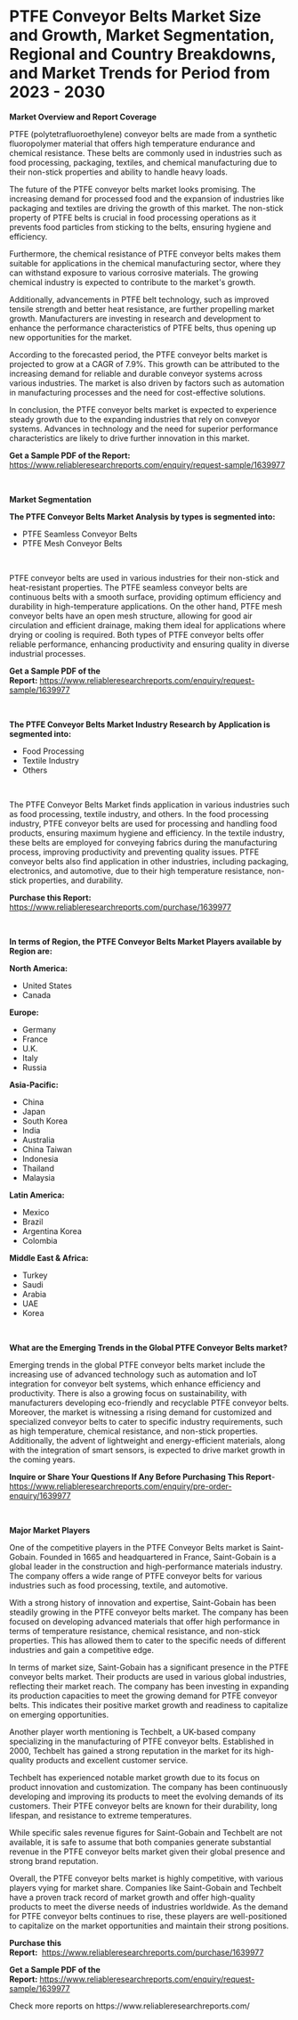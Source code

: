 <p><h1>PTFE Conveyor Belts Market Size and Growth, Market Segmentation, Regional and Country Breakdowns, and Market Trends for Period from 2023 -  2030</h1></p><p><strong>Market Overview and Report Coverage</strong></p>
<p><p>PTFE (polytetrafluoroethylene) conveyor belts are made from a synthetic fluoropolymer material that offers high temperature endurance and chemical resistance. These belts are commonly used in industries such as food processing, packaging, textiles, and chemical manufacturing due to their non-stick properties and ability to handle heavy loads.</p><p>The future of the PTFE conveyor belts market looks promising. The increasing demand for processed food and the expansion of industries like packaging and textiles are driving the growth of this market. The non-stick property of PTFE belts is crucial in food processing operations as it prevents food particles from sticking to the belts, ensuring hygiene and efficiency.</p><p>Furthermore, the chemical resistance of PTFE conveyor belts makes them suitable for applications in the chemical manufacturing sector, where they can withstand exposure to various corrosive materials. The growing chemical industry is expected to contribute to the market's growth.</p><p>Additionally, advancements in PTFE belt technology, such as improved tensile strength and better heat resistance, are further propelling market growth. Manufacturers are investing in research and development to enhance the performance characteristics of PTFE belts, thus opening up new opportunities for the market.</p><p>According to the forecasted period, the PTFE conveyor belts market is projected to grow at a CAGR of 7.9%. This growth can be attributed to the increasing demand for reliable and durable conveyor systems across various industries. The market is also driven by factors such as automation in manufacturing processes and the need for cost-effective solutions.</p><p>In conclusion, the PTFE conveyor belts market is expected to experience steady growth due to the expanding industries that rely on conveyor systems. Advances in technology and the need for superior performance characteristics are likely to drive further innovation in this market.</p></p>
<p><strong>Get a Sample PDF of the Report:</strong> <a href="https://www.reliableresearchreports.com/enquiry/request-sample/1639977">https://www.reliableresearchreports.com/enquiry/request-sample/1639977</a></p>
<p>&nbsp;</p>
<p><strong>Market Segmentation</strong></p>
<p><strong>The PTFE Conveyor Belts Market Analysis by types is segmented into:</strong></p>
<p><ul><li>PTFE Seamless Conveyor Belts</li><li>PTFE Mesh Conveyor Belts</li></ul></p>
<p>&nbsp;</p>
<p><p>PTFE conveyor belts are used in various industries for their non-stick and heat-resistant properties. The PTFE seamless conveyor belts are continuous belts with a smooth surface, providing optimum efficiency and durability in high-temperature applications. On the other hand, PTFE mesh conveyor belts have an open mesh structure, allowing for good air circulation and efficient drainage, making them ideal for applications where drying or cooling is required. Both types of PTFE conveyor belts offer reliable performance, enhancing productivity and ensuring quality in diverse industrial processes.</p></p>
<p><strong>Get a Sample PDF of the Report:</strong>&nbsp;<a href="https://www.reliableresearchreports.com/enquiry/request-sample/1639977">https://www.reliableresearchreports.com/enquiry/request-sample/1639977</a></p>
<p>&nbsp;</p>
<p><strong>The PTFE Conveyor Belts Market Industry Research by Application is segmented into:</strong></p>
<p><ul><li>Food Processing</li><li>Textile Industry</li><li>Others</li></ul></p>
<p>&nbsp;</p>
<p><p>The PTFE Conveyor Belts Market finds application in various industries such as food processing, textile industry, and others. In the food processing industry, PTFE conveyor belts are used for processing and handling food products, ensuring maximum hygiene and efficiency. In the textile industry, these belts are employed for conveying fabrics during the manufacturing process, improving productivity and preventing quality issues. PTFE conveyor belts also find application in other industries, including packaging, electronics, and automotive, due to their high temperature resistance, non-stick properties, and durability.</p></p>
<p><strong>Purchase this Report:</strong>&nbsp; <a href="https://www.reliableresearchreports.com/purchase/1639977">https://www.reliableresearchreports.com/purchase/1639977</a></p>
<p>&nbsp;</p>
<p><strong>In terms of Region, the PTFE Conveyor Belts Market Players available by Region are:</strong></p>
<p>
    <p> <strong> North America: </strong>
        <ul>
            <li>United States</li>
            <li>Canada</li>
        </ul>
        </p> 
    <p> <strong> Europe: </strong>
        <ul>
            <li>Germany</li>
            <li>France</li>
            <li>U.K.</li>
            <li>Italy</li>
            <li>Russia</li>
        </ul>
        </p> 
    <p> <strong> Asia-Pacific: </strong>
        <ul>
            <li>China</li>
            <li>Japan</li>
            <li>South Korea</li>
            <li>India</li>
            <li>Australia</li>
            <li>China Taiwan</li>
            <li>Indonesia</li>
            <li>Thailand</li>
            <li>Malaysia</li>
        </ul>
        </p> 
    <p> <strong> Latin America: </strong>
        <ul>
            <li>Mexico</li>
            <li>Brazil</li>
            <li>Argentina Korea</li>
            <li>Colombia</li>
        </ul>
        </p> 
    <p> <strong> Middle East & Africa: </strong>
        <ul>
            <li>Turkey</li>
            <li>Saudi</li>
            <li>Arabia</li>
            <li>UAE</li>
            <li>Korea</li>
        </ul>
    </p>
    </p>
<p>&nbsp;</p>
<p><strong>What are the Emerging Trends in the Global PTFE Conveyor Belts market?</strong></p>
<p><p>Emerging trends in the global PTFE conveyor belts market include the increasing use of advanced technology such as automation and IoT integration for conveyor belt systems, which enhance efficiency and productivity. There is also a growing focus on sustainability, with manufacturers developing eco-friendly and recyclable PTFE conveyor belts. Moreover, the market is witnessing a rising demand for customized and specialized conveyor belts to cater to specific industry requirements, such as high temperature, chemical resistance, and non-stick properties. Additionally, the advent of lightweight and energy-efficient materials, along with the integration of smart sensors, is expected to drive market growth in the coming years.</p></p>
<p><strong>Inquire or Share Your Questions If Any Before Purchasing This Report</strong>- <a href="https://www.reliableresearchreports.com/enquiry/pre-order-enquiry/1639977">https://www.reliableresearchreports.com/enquiry/pre-order-enquiry/1639977</a></p>
<p>&nbsp;</p>
<p><strong>Major Market Players</strong></p>
<p><p>One of the competitive players in the PTFE Conveyor Belts market is Saint-Gobain. Founded in 1665 and headquartered in France, Saint-Gobain is a global leader in the construction and high-performance materials industry. The company offers a wide range of PTFE conveyor belts for various industries such as food processing, textile, and automotive.</p><p>With a strong history of innovation and expertise, Saint-Gobain has been steadily growing in the PTFE conveyor belts market. The company has been focused on developing advanced materials that offer high performance in terms of temperature resistance, chemical resistance, and non-stick properties. This has allowed them to cater to the specific needs of different industries and gain a competitive edge.</p><p>In terms of market size, Saint-Gobain has a significant presence in the PTFE conveyor belts market. Their products are used in various global industries, reflecting their market reach. The company has been investing in expanding its production capacities to meet the growing demand for PTFE conveyor belts. This indicates their positive market growth and readiness to capitalize on emerging opportunities.</p><p>Another player worth mentioning is Techbelt, a UK-based company specializing in the manufacturing of PTFE conveyor belts. Established in 2000, Techbelt has gained a strong reputation in the market for its high-quality products and excellent customer service.</p><p>Techbelt has experienced notable market growth due to its focus on product innovation and customization. The company has been continuously developing and improving its products to meet the evolving demands of its customers. Their PTFE conveyor belts are known for their durability, long lifespan, and resistance to extreme temperatures.</p><p>While specific sales revenue figures for Saint-Gobain and Techbelt are not available, it is safe to assume that both companies generate substantial revenue in the PTFE conveyor belts market given their global presence and strong brand reputation.</p><p>Overall, the PTFE conveyor belts market is highly competitive, with various players vying for market share. Companies like Saint-Gobain and Techbelt have a proven track record of market growth and offer high-quality products to meet the diverse needs of industries worldwide. As the demand for PTFE conveyor belts continues to rise, these players are well-positioned to capitalize on the market opportunities and maintain their strong positions.</p></p>
<p><strong>Purchase this Report:</strong>&nbsp;&nbsp;<a href="https://www.reliableresearchreports.com/purchase/1639977">https://www.reliableresearchreports.com/purchase/1639977</a></p>
<p></p>
<p><strong>Get a Sample PDF of the Report:</strong>&nbsp;<a href="https://www.reliableresearchreports.com/enquiry/request-sample/1639977">https://www.reliableresearchreports.com/enquiry/request-sample/1639977</a></p>
<p>Check more reports on https://www.reliableresearchreports.com/</p>